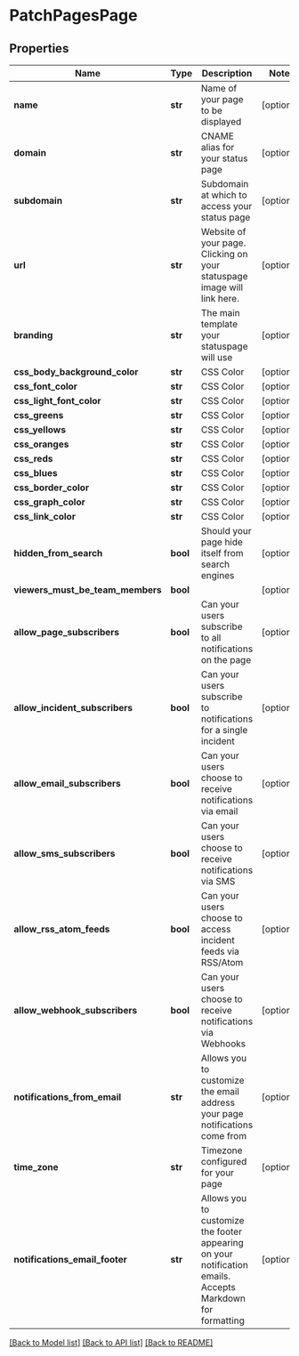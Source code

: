# PatchPagesPage

## Properties
Name | Type | Description | Notes
------------ | ------------- | ------------- | -------------
**name** | **str** | Name of your page to be displayed | [optional] 
**domain** | **str** | CNAME alias for your status page | [optional] 
**subdomain** | **str** | Subdomain at which to access your status page | [optional] 
**url** | **str** | Website of your page.  Clicking on your statuspage image will link here. | [optional] 
**branding** | **str** | The main template your statuspage will use | [optional] 
**css_body_background_color** | **str** | CSS Color | [optional] 
**css_font_color** | **str** | CSS Color | [optional] 
**css_light_font_color** | **str** | CSS Color | [optional] 
**css_greens** | **str** | CSS Color | [optional] 
**css_yellows** | **str** | CSS Color | [optional] 
**css_oranges** | **str** | CSS Color | [optional] 
**css_reds** | **str** | CSS Color | [optional] 
**css_blues** | **str** | CSS Color | [optional] 
**css_border_color** | **str** | CSS Color | [optional] 
**css_graph_color** | **str** | CSS Color | [optional] 
**css_link_color** | **str** | CSS Color | [optional] 
**hidden_from_search** | **bool** | Should your page hide itself from search engines | [optional] 
**viewers_must_be_team_members** | **bool** |  | [optional] 
**allow_page_subscribers** | **bool** | Can your users subscribe to all notifications on the page | [optional] 
**allow_incident_subscribers** | **bool** | Can your users subscribe to notifications for a single incident | [optional] 
**allow_email_subscribers** | **bool** | Can your users choose to receive notifications via email | [optional] 
**allow_sms_subscribers** | **bool** | Can your users choose to receive notifications via SMS | [optional] 
**allow_rss_atom_feeds** | **bool** | Can your users choose to access incident feeds via RSS/Atom | [optional] 
**allow_webhook_subscribers** | **bool** | Can your users choose to receive notifications via Webhooks | [optional] 
**notifications_from_email** | **str** | Allows you to customize the email address your page notifications come from | [optional] 
**time_zone** | **str** | Timezone configured for your page | [optional] 
**notifications_email_footer** | **str** | Allows you to customize the footer appearing on your notification emails.  Accepts Markdown for formatting | [optional] 

[[Back to Model list]](../README.md#documentation-for-models) [[Back to API list]](../README.md#documentation-for-api-endpoints) [[Back to README]](../README.md)


